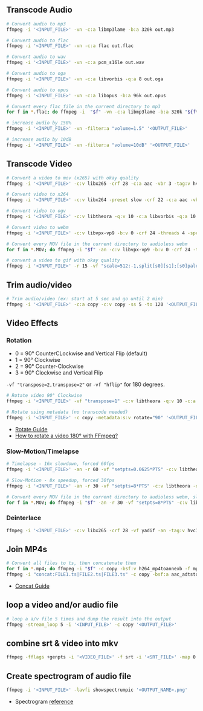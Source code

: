 ## Transcode Audio
```bash
# Convert audio to mp3
ffmpeg -i '<INPUT_FILE>' -vn -c:a libmp3lame -b:a 320k out.mp3

# Convert audio to flac
ffmpeg -i '<INPUT_FILE>' -vn -c:a flac out.flac

# Convert audio to wav
ffmpeg -i '<INPUT_FILE>' -vn -c:a pcm_s16le out.wav

# Convert audio to oga
ffmpeg -i '<INPUT_FILE>' -vn -c:a libvorbis -q:a 8 out.oga

# Convert audio to opus
ffmpeg -i '<INPUT_FILE>' -vn -c:a libopus -b:a 96k out.opus

# Convert every flac file in the current directory to mp3
for f in *.flac; do ffmpeg -i  "$f" -vn -c:a libmp3lame -b:a 320k "${f%.flac}.mp3"; done;

# increase audio by 150%
ffmpeg -i '<INPUT_FILE>' -vn -filter:a "volume=1.5" '<OUTPUT_FILE>'

# increase audio by 10dB
ffmpeg -i '<INPUT_FILE>' -vn -filter:a "volume=10dB" '<OUTPUT_FILE>'
```

## Transcode Video
```bash
# Convert a video to mov (x265) with okay quality
ffmpeg -i '<INPUT_FILE>' -c:v libx265 -crf 28 -c:a aac -vbr 3 -tag:v hvc1 out.mov

# Convert video to x264
ffmpeg -i '<INPUT_FILE>' -c:v libx264 -preset slow -crf 22 -c:a aac -vbr 3 -pix_fmt yuv420p -movflags +faststart out.mp4

# Convert video to ogv
ffmpeg -i '<INPUT_FILE>' -c:v libtheora -q:v 10 -c:a libvorbis -q:a 10 out.ogv

# Convert video to webm
ffmpeg -i '<INPUT_FILE>' -c:v libvpx-vp9 -b:v 0 -crf 24 -threads 4 -speed 0 -c:a libvorbis -q:a 8 -f webm out.webm

# Convert every MOV file in the current directory to audioless webm
for f in *.MOV; do ffmpeg -i "$f" -an -c:v libvpx-vp9 -b:v 0 -crf 24 -threads 4 -speed 0 -f webm "${f%.MOV}.webm"; done;

# convert a video to gif with okay quality
ffmpeg -i '<INPUT_FILE>' -r 15 -vf "scale=512:-1,split[s0][s1];[s0]palettegen[p];[s1][p]paletteuse" '<OUTPUT_FILE>'
```

## Trim audio/video
```bash
# Trim audio/video (ex: start at 5 sec and go until 2 min)
ffmpeg -i '<INPUT_FILE>' -c:a copy -c:v copy -ss 5 -to 120 '<OUTPUT_FILE>'
```

## Video Effects
### Rotation
* 0 = 90° CounterCLockwise and Vertical Flip (default)
* 1 = 90° Clockwise
* 2 = 90° Counter-Clockwise
* 3 = 90° Clockwise and Vertical Flip

`-vf "transpose=2,transpose=2"` or `-vf "hflip"` for 180 degrees.

```bash
# Rotate video 90° Clockwise
ffmpeg -i '<INPUT_FILE>' -vf "transpose=1" -c:v libtheora -q:v 10 -c:a libvorbis -q:a 10 '<OUTPUT_FILE>'

# Rotate using metadata (no transcode needed)
ffmpeg -i '<INPUT_FILE>' -c copy -metadata:s:v rotate="90" '<OUTPUT_FILE>'
```
* [Rotate Guide](https://stackoverflow.com/a/9570992/5987787)
* [How to rotate a video 180° with FFmpeg?](https://superuser.com/questions/578321/how-to-rotate-a-video-180-with-ffmpeg)

### Slow-Motion/Timelapse
```bash
# Timelapse - 16x slowdown, forced 60fps
ffmpeg -i '<INPUT_FILE>' -an -r 60 -vf "setpts=0.0625*PTS" -c:v libtheora -q:v 10 out.ogv

# Slow-Motion - 8x speedup, forced 30fps
ffmpeg -i '<INPUT_FILE>' -an -r 30 -vf "setpts=8*PTS" -c:v libtheora -q:v 10 out.ogv

# Convert every MOV file in the current directory to audioless webm, slowed down 8x
for f in *.MOV; do ffmpeg -i "$f" -an -r 30 -vf "setpts=8*PTS" -c:v libvpx-vp9 -b:v 0 -crf 24 -threads 4 -speed 0 -f webm "${f%.MOV}.webm"; done;
```

### Deinterlace
```bash
ffmpeg -i '<INPUT_FILE>' -c:v libx265 -crf 28 -vf yadif -an -tag:v hvc1 out.mov
```

## Join MP4s
```bash
# Convert all files to ts, then concatenate them
for f in *.mp4; do ffmpeg -i "$f" -c copy -bsf:v h264_mp4toannexb -f mpegts "${f%.mp4}.ts"; done;
ffmpeg -i "concat:FILE1.ts|FILE2.ts|FILE3.ts" -c copy -bsf:a aac_adtstoasc '<OUTPUT_FILE>'
```

* [Concat Guide](https://trac.ffmpeg.org/wiki/Concatenate#protocol)

## loop a video and/or audio file
```bash
# loop a a/v file 5 times and dump the result into the output
ffmpeg -stream_loop 5 -i '<INPUT_FILE>' -c copy '<OUTPUT_FILE>'
```

## combine srt & video into mkv
```bash
ffmpeg -fflags +genpts -i '<VIDEO_FILE>' -f srt -i '<SRT_FILE>' -map 0:0 -map 0:1 -map 1:0  -c:v copy -c:a copy -c:s srt 'OUTPUT.mkv'
```

## Create spectrogram of audio file
```bash
ffmpeg -i '<INPUT_FILE>' -lavfi showspectrumpic '<OUTPUT_NAME>.png'
```

* Spectrogram [reference](https://old.reddit.com/r/trap/comments/3l5l3q/a_guide_to_determining_the_true_quality_of_an/)